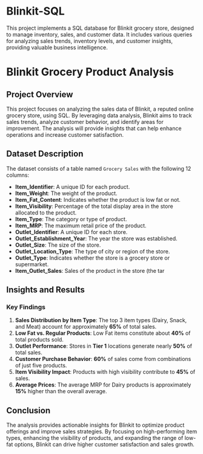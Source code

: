 # Blinkit-SQL
This project implements a SQL database for Blinkit grocery store, designed to manage inventory, sales, and customer data. It includes various queries for analyzing sales trends, inventory levels, and customer insights, providing valuable business intelligence.
# Blinkit Grocery Product Analysis

## Project Overview

This project focuses on analyzing the sales data of Blinkit, a reputed online grocery store, using SQL. By leveraging data analysis, Blinkit aims to track sales trends, analyze customer behavior, and identify areas for improvement. The analysis will provide insights that can help enhance operations and increase customer satisfaction.

## Dataset Description

The dataset consists of a table named `Grocery Sales` with the following 12 columns:

- **Item_Identifier**: A unique ID for each product.
- **Item_Weight**: The weight of the product.
- **Item_Fat_Content**: Indicates whether the product is low fat or not.
- **Item_Visibility**: Percentage of the total display area in the store allocated to the product.
- **Item_Type**: The category or type of product.
- **Item_MRP**: The maximum retail price of the product.
- **Outlet_Identifier**: A unique ID for each store.
- **Outlet_Establishment_Year**: The year the store was established.
- **Outlet_Size**: The size of the store.
- **Outlet_Location_Type**: The type of city or region of the store.
- **Outlet_Type**: Indicates whether the store is a grocery store or supermarket.
- **Item_Outlet_Sales**: Sales of the product in the store (the tar

## Insights and Results

### Key Findings
1. **Sales Distribution by Item Type**: The top 3 item types (Dairy, Snack, and Meat) account for approximately **65%** of total sales.
2. **Low Fat vs. Regular Products**: Low Fat items constitute about **40%** of total products sold.
3. **Outlet Performance**: Stores in **Tier 1** locations generate nearly **50%** of total sales.
4. **Customer Purchase Behavior**: **60%** of sales come from combinations of just five products.
5. **Item Visibility Impact**: Products with high visibility contribute to **45%** of sales.
6. **Average Prices**: The average MRP for Dairy products is approximately **15%** higher than the overall average.

## Conclusion

The analysis provides actionable insights for Blinkit to optimize product offerings and improve sales strategies. By focusing on high-performing item types, enhancing the visibility of products, and expanding the range of low-fat options, Blinkit can drive higher customer satisfaction and sales growth.
